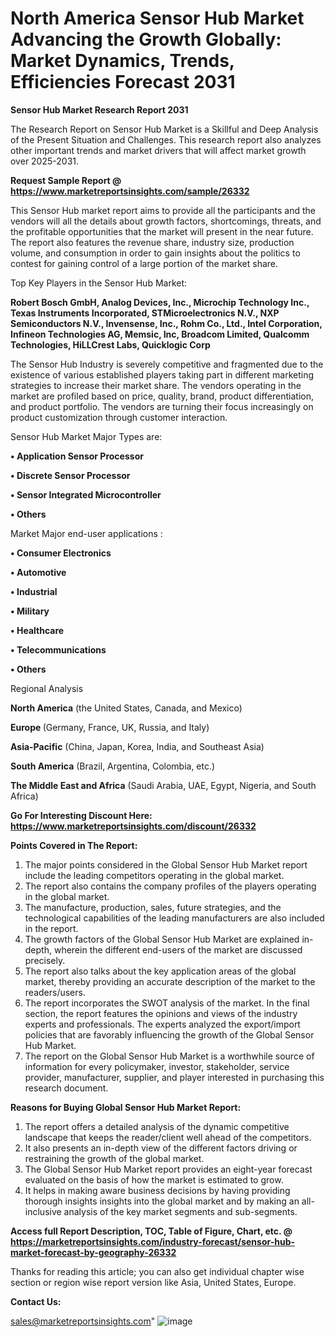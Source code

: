  # North America Sensor Hub Market Advancing the Growth Globally: Market Dynamics, Trends, Efficiencies Forecast 2031

<strong>Sensor Hub Market Research Report 2031</strong>

The Research Report on Sensor Hub Market is a Skillful and Deep Analysis of the Present Situation and Challenges. This research report also analyzes other important trends and market drivers that will affect market growth over 2025-2031.

<strong>Request Sample Report @ <a href=https://www.marketreportsinsights.com/sample/26332>https://www.marketreportsinsights.com/sample/26332</a></strong>

This Sensor Hub market report aims to provide all the participants and the vendors will all the details about growth factors, shortcomings, threats, and the profitable opportunities that the market will present in the near future. The report also features the revenue share, industry size, production volume, and consumption in order to gain insights about the politics to contest for gaining control of a large portion of the market share.

Top Key Players in the Sensor Hub Market:

<strong>Robert Bosch GmbH, Analog Devices, Inc., Microchip Technology Inc., Texas Instruments Incorporated, STMicroelectronics N.V., NXP Semiconductors N.V., Invensense, Inc., Rohm Co., Ltd., Intel Corporation, Infineon Technologies AG, Memsic, Inc, Broadcom Limited, Qualcomm Technologies, HiLLCrest Labs, Quicklogic Corp</strong>

The Sensor Hub Industry is severely competitive and fragmented due to the existence of various established players taking part in different marketing strategies to increase their market share. The vendors operating in the market are profiled based on price, quality, brand, product differentiation, and product portfolio. The vendors are turning their focus increasingly on product customization through customer interaction.

Sensor Hub Market Major Types are:

<strong>• Application Sensor Processor

• Discrete Sensor Processor

• Sensor Integrated Microcontroller

• Others</strong>

Market Major end-user applications :

<strong>• Consumer Electronics

• Automotive

• Industrial

• Military

• Healthcare

• Telecommunications

• Others</strong>

Regional Analysis

</u><strong><b>North America</b></strong> (the United States, Canada, and Mexico)

<strong><b>Europe </b></strong>(Germany, France, UK, Russia, and Italy)

<strong><b>Asia-Pacific</b></strong> (China, Japan, Korea, India, and Southeast Asia)

<strong><b>South America</b></strong> (Brazil, Argentina, Colombia, etc.)

<strong><b>The Middle East and Africa</b></strong> (Saudi Arabia, UAE, Egypt, Nigeria, and South Africa)

<strong>Go For Interesting Discount Here: <a href=https://www.marketreportsinsights.com/discount/26332>https://www.marketreportsinsights.com/discount/26332</a></strong>

<strong>Points Covered in The Report:</strong>
<ol>
  <li>The major points considered in the Global Sensor Hub Market report include the leading competitors operating in the global market.</li>
  <li>The report also contains the company profiles of the players operating in the global market.</li>
  <li>The manufacture, production, sales, future strategies, and the technological capabilities of the leading manufacturers are also included in the report.</li>
  <li>The growth factors of the Global Sensor Hub Market are explained in-depth, wherein the different end-users of the market are discussed precisely.</li>
  <li>The report also talks about the key application areas of the global market, thereby providing an accurate description of the market to the readers/users.</li>
  <li>The report incorporates the SWOT analysis of the market. In the final section, the report features the opinions and views of the industry experts and professionals. The experts analyzed the export/import policies that are favorably influencing the growth of the Global Sensor Hub Market.</li>
  <li>The report on the Global Sensor Hub Market is a worthwhile source of information for every policymaker, investor, stakeholder, service provider, manufacturer, supplier, and player interested in purchasing this research document.</li>
</ol>
<strong>Reasons for Buying Global Sensor Hub Market Report:</strong>

<ol>
  <li>The report offers a detailed analysis of the dynamic competitive landscape that keeps the reader/client well ahead of the competitors.</li>
  <li>It also presents an in-depth view of the different factors driving or restraining the growth of the global market.</li>
  <li>The Global Sensor Hub Market report provides an eight-year forecast evaluated on the basis of how the market is estimated to grow.</li>
  <li>It helps in making aware business decisions by having providing thorough insights insights into the global market and by making an all-inclusive analysis of the key market segments and sub-segments.</li>
</ol>
<strong>Access full Report Description, TOC, Table of Figure, Chart, etc. @ <a href=https://marketreportsinsights.com/industry-forecast/sensor-hub-market-forecast-by-geography-26332>https://marketreportsinsights.com/industry-forecast/sensor-hub-market-forecast-by-geography-26332</a></strong>


Thanks for reading this article; you can also get individual chapter wise section or region wise report version like Asia, United States, Europe.

<strong>Contact Us:</strong>

sales@marketreportsinsights.com"
![image](https://github.com/user-attachments/assets/cb0d81a8-87af-484b-96d4-581077246d97)
